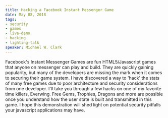 ```yaml
---
title: Hacking a Facebook Instant Messenger Game
date: May 08, 2018
tags:
- security
- games
- live-demo
- hacking
- lighting-talk
speaker: Michael W. Clark
---
```


Facebook's Instant Messenger Games are fun HTML5/Javascript games that anyone on messenger can play and build. They are quickly gaining popularity, but many of the developers are missing the mark when it comes to securing their game system. I have discovered a way to 'hack' the stats of many free games due to poor architecture and security considerations from one developer. I'll take you through a few hacks on one of my favorite time killers, Everwing. Free Gems, Trophies, Dragons and more are possible once you understand how the user state is built and transmitted in this game. I hope this demonstration will shed light on potential security pitfalls your javascript applications may have.


